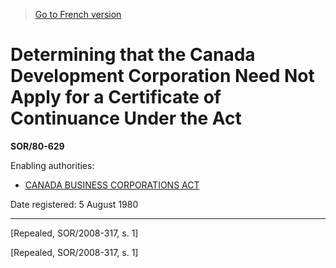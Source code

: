 > [Go to French version](/fr/Règlements/Décrets,%20ordonnances%20et%20règlements%20statutaires/80/629.md)

# Determining that the Canada Development Corporation Need Not Apply for a Certificate of Continuance Under the Act

**SOR/80-629**

Enabling authorities: 
- [CANADA BUSINESS CORPORATIONS ACT](/en/Acts/Revised%20Statutes%20of%20Canada/C/C-44.md)

Date registered: 5 August 1980

----------


[Repealed, SOR/2008-317, s. 1]

[Repealed, SOR/2008-317, s. 1]


